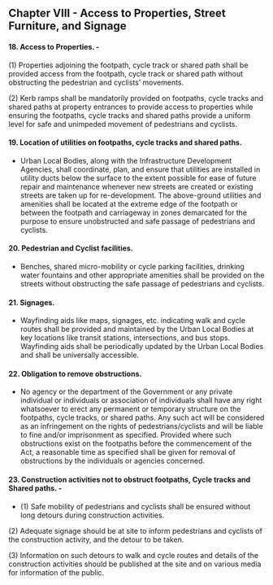 
## Chapter VIII - Access to Properties, Street Furniture, and Signage


####  18.	Access to Properties. -

(1)	Properties adjoining the footpath, cycle track or shared path shall be provided access from the footpath, cycle track or shared path without obstructing the pedestrian and cyclists’ movements.

(2)	Kerb ramps shall be mandatorily provided on footpaths, cycle tracks and shared paths at property entrances to provide access to properties while ensuring the footpaths, cycle tracks and shared paths provide a uniform level for safe and unimpeded movement of pedestrians and cyclists.


####  19.	Location of utilities on footpaths, cycle tracks and shared paths. 
- Urban Local Bodies, along with the Infrastructure Development Agencies, shall coordinate, plan, and ensure that utilities are installed in utility ducts below the surface to the extent possible for ease of future repair and maintenance whenever new streets are created or existing streets are taken up for re-development. The above-ground utilities and amenities shall be located at the extreme edge of the footpath or between the footpath and carriageway in zones demarcated for the purpose to ensure unobstructed and safe passage of pedestrians and cyclists.


####  20.	Pedestrian and Cyclist facilities. 
- Benches, shared micro-mobility or cycle parking facilities, drinking water fountains and other appropriate amenities shall be provided on the streets without obstructing the safe passage of pedestrians and cyclists.
 


####  21.	Signages. 
- Wayfinding aids like maps, signages, etc. indicating walk and cycle routes shall be provided and maintained by the Urban Local Bodies at key locations like transit stations, intersections, and bus stops. Wayfinding aids shall be periodically updated by the Urban Local Bodies and shall be universally accessible.


####  22.	Obligation to remove obstructions. 
- No agency or the department of the Government or any private individual or individuals or association of individuals shall have any right whatsoever to erect any permanent or temporary structure on the footpaths, cycle tracks, or shared paths. Any such act will be considered as an infringement on the rights of pedestrians/cyclists and will be liable to fine and/or imprisonment as specified. Provided where such obstructions exist on the footpaths before the commencement of the Act, a reasonable time as specified shall be given for removal of obstructions by the individuals or agencies concerned.




####  23.	Construction activities not to obstruct footpaths, Cycle tracks and Shared paths. -

-  (1)	Safe mobility of pedestrians and cyclists shall be ensured without long detours during construction activities.

(2)	Adequate signage should be at site to inform pedestrians and cyclists of the construction activity, and the detour to be taken.

(3)	Information on such detours to walk and cycle routes and details of the construction activities should be published at the site and on various media for information of the public.



